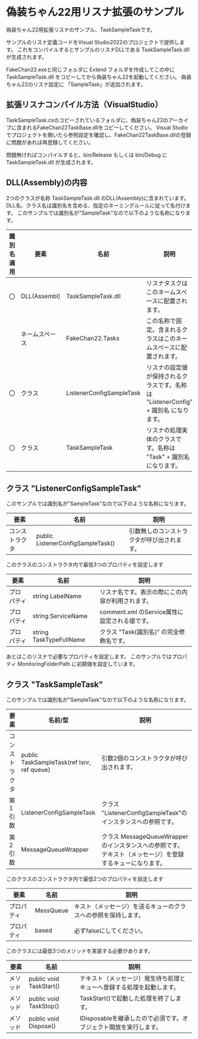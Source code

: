 # 偽装ちゃん22用リスナ拡張のサンプル

偽装ちゃん22用拡張リスナのサンプル、TaskSampleTaskです。

サンプルのリスナ定義コードをVisual Studio2022のプロジェクトで提供します。
これをコンパイルするとサンプルのリスナDLLである TaskSampleTask.dll が生成されます。

FakeChan22.exeと同じフォルダに Extend フォルダを作成してこの中に TaskSampleTask.dll をコピーしてから偽装ちゃん22を起動してください。
偽装ちゃん22のリスナ設定に 「SampleTask」が追加されます。

## 拡張リスナコンパイル方法（VisualStudio）

TaskSampleTask.csのコピーされているフォルダに、偽装ちゃん22のアーカイブに含まれるFakeChan22TaskBase.dllをコピーしてください。
Visual Studioでプロジェクトを開いたら参照設定を確認し、FakeChan22TaskBase.dllの登録に問題があれば再登録してください。

問題無ければコンパイルすると、bin/Release もしくは bin/Debug にTaskSampleTask.dll が生成されます。

## DLL(Assembly)の内容

2つのクラスが名称 TaskSampleTask.dll のDLL(Assembly)に含まれています。
DLL名、クラス名は識別名を含める、指定のネーミングルールに従って名付けます。
このサンプルでは識別名が"SampleTask"なので以下のような名称になります。

識別名適用 | 要素 | 名前 | 説明
---|---|---|---
〇 | DLL(Assembl)   | TaskSampleTask.dll         | リスナタスクはこのネームスペースに配置されます。
　 | ネームスペース | FakeChan22.Tasks           | この名称で固定。含まれるクラスはこのネームスペースに配置されます。
〇 | クラス         | ListenerConfigSampleTask   | リスナの設定値が保持されるクラスです。名称は "ListenerConfig" + 識別名 になります。
〇 | クラス         | TaskSampleTask             | リスナの処理実体のクラスです。名称は "Task" + 識別名 になります。


## クラス "ListenerConfigSampleTask"

このサンプルでは識別名が"SampleTask"なので以下のような名称になります。

要素 | 名前 | 説明
---|---|---
コンストラクタ   | public ListenerConfigSampleTask() | 引数無しのコンストラクタが呼び出されます。

このクラスのコンストラクタ内で最低3つのプロパティを設定します

要素 | 名前 | 説明
---|---|---
プロパティ | string LabelName        | リスナ名です。表示の際にこの内容が利用されます。
プロパティ | string ServiceName      | comment.xml のService属性に設定される値です。
プロパティ | string TaskTypeFullName | クラス "Task{識別名}" の完全修飾名です。

あとはこのリスナで必要なプロパティを設定します。
このサンプルではプロパティ MonitoringFolderPath に初期値を設定しています。

## クラス "TaskSampleTask"

このサンプルでは識別名が"SampleTask"なので以下のような名称になります。

要素 | 名前/型 | 説明
---|---|---
コンストラクタ | public TaskSampleTask(ref lsnr, ref queue)  | 引数2個のコンストラクタが呼び出されます。
第1引数        | ListenerConfigSampleTask                    | クラス "ListenerConfigSampleTask"のインスタンスへの参照です。 
第2引数        | MessageQueueWrapper                         | クラス MessageQueueWrapper のインスタンスへの参照です。  テキスト（メッセージ）を登録するキューになります。 


このクラスのコンストラクタ内で最低2つのプロパティを設定します

要素 | 名前 | 説明
---|---|---
プロパティ      | MessQueue        | キスト（メッセージ）を送るキューのクラスへの参照を保持します。
プロパティ      | based            | 必ずfalseにしてください。

このクラスには最低3つのメソッドを実装する必要があります。

要素 | 名前 | 説明
---|---|---
メソッド      | public void TaskStart()        | テキスト（メッセージ）発生待ち処理とキューへ登録する処理を起動します。 
メソッド      | public void TaskStop()            | TaskStart()で起動した処理を終了します。
メソッド      | public void Dispose()            | IDisposableを継承したので必須です。オブジェクト開放を実行します。 

